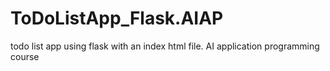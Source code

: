 # ToDoListApp_Flask.AIAP
todo list app using flask with an index html file. AI application programming course
